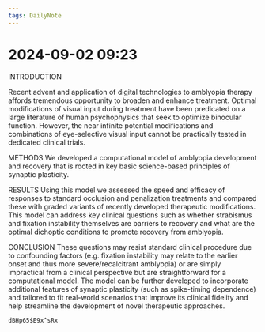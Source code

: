 ```yaml
---
tags: DailyNote 
---
```


# 2024-09-02  09:23

INTRODUCTION

Recent advent and application of digital technologies to amblyopia therapy affords tremendous opportunity to broaden and enhance treatment. Optimal modifications of visual input during treatment have been predicated on a large literature of human psychophysics that seek to optimize binocular function.  However, the near infinite potential modifications and combinations of eye-selective visual input cannot be practically tested in dedicated clinical trials.  

METHODS
We developed a computational model of amblyopia development and recovery that is rooted in key basic science-based principles of synaptic plasticity.  

RESULTS
Using this model we assessed the speed and efficacy of responses to standard occlusion and penalization treatments and compared these with graded variants of recently developed therapeutic modifications.  This model can address key clinical questions such as whether strabismus and fixation instability themselves are barriers to recovery and what are the optimal dichoptic conditions to promote recovery from amblyopia.  

CONCLUSION
These questions may resist standard clinical procedure due to confounding factors (e.g. fixation instability may relate to the earlier onset and thus more severe/recalcitrant amblyopia) or are simply impractical from a clinical perspective but are straightforward for a computational model.  The model can be further developed to incorporate additional features of synaptic plasticity (such as spike-timing dependence) and tailored to fit real-world scenarios that improve its clinical fidelity and help streamline the development of novel therapeutic approaches.

```
dBHp65$E9x^sRx
```

